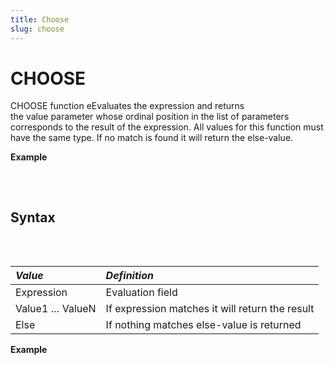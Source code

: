 ```yaml
---
title: Choose
slug: choose
---
```


# CHOOSE

CHOOSE function eEvaluates the expression and returns the value parameter whose ordinal position in the list of parameters corresponds to the result of the expression. All values for this function must have the same type. If no match is found it will return the else-value.

**Example**

<pre >
<EclCode
id="ChooseExp_1"
tryMe="ChooseExp_1"
code="/*CHOOSE Example:*/

Eval := 4;

CHOOSE(Eval, 2, 3, 5, 6, 20);      // Returns 6

CHOOSE(Eval, 6, 6, 7, 10, 9, 11);  // Returns 10

CHOOSE(Eval, 3, 4, 8);             // Returns 8 (the else value)">
</EclCode>
</pre>

## Syntax

<pre>
<EclCode code="CHOOSE(Expression, Value1,... , ValueN, Else);">
</EclCode>
</pre>

| _Value_         | _Definition_                                    |
| :-------------- | :---------------------------------------------- |
| Expression      | Evaluation field                                |
| Value1 … ValueN | If expression matches it will return the result |
| Else            | If nothing matches else-value is returned       |

**Example**

<pre>
<EclCode
id="ChooseExp_2"
tryMe="ChooseExp_2"
code="java
/*
CHOOSE Example:
*/

CHOOSE(2, 3, 5, 6, 20);          // Returns 5

CHOOSE(3, 'foo', 'bar', 'baz');  // Returns 'baz'

getVal := CHOOSE(5, 'foo', 'bar', 'baz');  // Returns 'baz' (the else value)

OUTPUT(getVal, NAMED('getVal'));">
</EclCode>
</pre>
